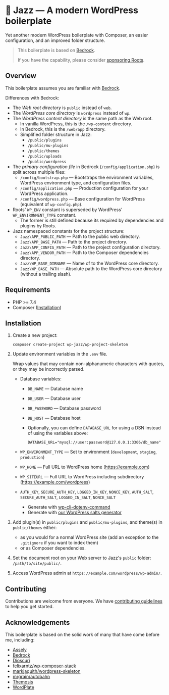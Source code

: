 # 🎷 Jazz — A modern WordPress boilerplate

Yet another modern WordPress boilerplate with Composer, an easier configuration,
and an improved folder structure.

> This boilerplate is based on [Bedrock][roots/bedrock].
>
> If you have the capability, please consider [sponsoring Roots](https://github.com/sponsors/roots).

## Overview

This boilerplate assumes you are familiar with [Bedrock](https://docs.roots.io/bedrock/master/installation/).

Differences with Bedrock:

* The _Web root directory_ is `public` instead of `web`.
* The _WordPress core directory_ is `wordpress` instead of `wp`.
* The _WordPress content directory_ is the same path as the Web root.
  * In vanilla WordPress, this is the `/wp-content` directory.
  * In Bedrock, this is the `/web/app` directory.
  * Simplified folder structure in Jazz:
    * `/public/plugins`
    * `/public/mu-plugins`
    * `/public/themes`
    * `/public/uploads`
    * `/public/wordpress`
* The _primary configuration file_ in Bedrock (`/config/application.php`)
  is split across multiple files:
  * `/config/bootstrap.php` — Bootstraps the environment variables, WordPress
    environment type, and configuration files.
  * `/config/application.php` — Production configuration for your WordPress application.
  * `/config/wordpress.php` — Base configuration for WordPress (equivalent of `wp-config.php`).
* Roots' `WP_ENV` constant is superseded by WordPress' `WP_ENVIRONMENT_TYPE` constant.
  * The former is still defined because its required by dependencies and plugins by Roots.
* Jazz namespaced constants for the project structure:
  * `Jazz\APP_PUBLIC_PATH` — Path to the public web directory.
  * `Jazz\APP_BASE_PATH` — Path to the project directory.
  * `Jazz\APP_CONFIG_PATH` — Path to the project configuration directory.
  * `Jazz\APP_VENDOR_PATH` — Path to the Composer dependencies directory.
  * `Jazz\WP_BASE_DIRNAME` — Name of to the WordPress core directory.
  * `Jazz\WP_BASE_PATH` — Absolute path to the WordPress core directory
    (without a trailing slash).

## Requirements

* PHP >= 7.4
* Composer ([Installation](https://getcomposer.org/doc/00-intro.md#installation-linux-unix-osx))

## Installation

1. Create a new project:

    ```shell
    composer create-project wp-jazz/wp-project-skeleton
    ```

2. Update environment variables in the `.env` file.

    Wrap values that may contain non-alphanumeric characters with quotes,
    or they may be incorrectly parsed.

    * Database variables:
      * `DB_NAME` — Database name
      * `DB_USER` — Database user
      * `DB_PASSWORD` — Database password
      * `DB_HOST` — Database host
      * Optionally, you can define `DATABASE_URL` for using a DSN instead
        of using the variables above:

        ```shell
        DATABASE_URL="mysql://user:password@127.0.0.1:3306/db_name"
        ```

    * `WP_ENVIRONMENT_TYPE` — Set to environment (`development`, `staging`, `production`)
    * `WP_HOME` — Full URL to WordPress home (https://example.com)
    * `WP_SITEURL` — Full URL to WordPress including subdirectory (https://example.com/wordpress)
    * `AUTH_KEY`, `SECURE_AUTH_KEY`, `LOGGED_IN_KEY`, `NONCE_KEY`, `AUTH_SALT`, `SECURE_AUTH_SALT`, `LOGGED_IN_SALT`, `NONCE_SALT`
      * Generate with [wp-cli-dotenv-command]
      * Generate with [our WordPress salts generator][roots/salts]
3. Add plugin(s) in `public/plugins` and `public/mu-plugins`, and theme(s) in `public/themes` either:
    * as you would for a normal WordPress site (add an exception to the `.gitignore` if you want to index them)
    * or as Composer dependencies.
4. Set the document root on your Web server to Jazz's `public` folder: `/path/to/site/public/`.
5. Access WordPress admin at `https://example.com/wordpress/wp-admin/`.

<!-- ## Documentation -->

<!-- Jazz documentation is available at the repository's [GitHub Wiki](https://github.com/wp-jazz/wp-project-skeleton/wiki). -->

## Contributing

Contributions are welcome from everyone. We have [contributing guidelines](CONTRIBUTING.md) to help you get started.

## Acknowledgements

This boilerplate is based on the solid work of many that have come before me, including:

* [Assely][assely]
* [Bedrock][roots/bedrock]
* [Dioscuri][dioscuri]
* [felixarntz/wp-composer-stack]
* [markjaquith/wordpress-skeleton]
* [mrgrain/autobahn]
* [Themosis][themosis]
* [WordPlate][wordplate]

[altis]:                          https://www.altis-dxp.com
[assely]:                         https://github.com/assely
[composer]:                       https://getcomposer.org
[dioscuri]:                       https://github.com/pryley/dioscuri
[felixarntz/wp-composer-stack]:   https://github.com/felixarntz/wp-composer-stack
[markjaquith/wordpress-skeleton]: https://github.com/markjaquith/WordPress-Skeleton
[mrgrain/autobahn]:               https://github.com/mrgrain/autobahn
[roots/bedrock]:                  https://github.com/roots/bedrock
[roots/salts]:                    https://roots.io/salts.html
[roots/wp-password-bcrypt]:       https://github.com/roots/wp-password-bcrypt
[themosis]:                       https://framework.themosis.com
[vlucas/phpdotenv]:               https://github.com/vlucas/phpdotenv
[wordplate]:                      https://github.com/wordplate
[wp-cli-dotenv-command]:          https://github.com/aaemnnosttv/wp-cli-dotenv-command
